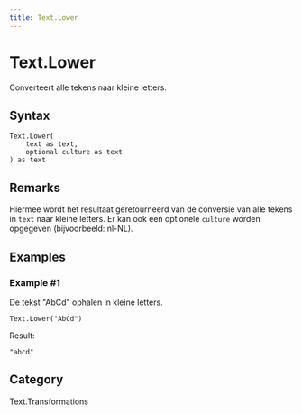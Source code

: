 ```yaml
---
title: Text.Lower
---
```


# Text.Lower


Converteert alle tekens naar kleine letters.


## Syntax

```powerquery
Text.Lower(
    text as text,
    optional culture as text
) as text
```


## Remarks

Hiermee wordt het resultaat geretourneerd van de conversie van alle tekens in <code>text</code> naar kleine letters. Er kan ook een optionele <code>culture</code> worden opgegeven (bijvoorbeeld: nl-NL).


## Examples

### Example #1 
De tekst &#34;AbCd&#34; ophalen in kleine letters.
```powerquery
Text.Lower("AbCd")
```

Result: 
```powerquery
"abcd"
```




## Category
Text.Transformations
